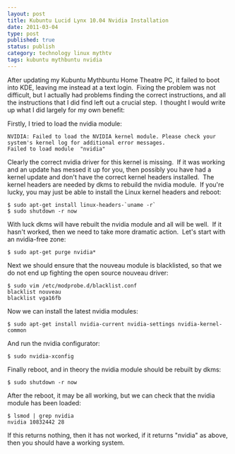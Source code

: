 ```yaml
--- 
layout: post 
title: Kubuntu Lucid Lynx 10.04 Nvidia Installation
date: 2011-03-04
type: post 
published: true 
status: publish
category: technology linux mythtv
tags: kubuntu mythbuntu nvidia
---
```


After updating my Kubuntu Mythbuntu Home Theatre PC, it
failed to boot into KDE, leaving me instead at a text login.  Fixing the
problem was not difficult, but I actually had problems finding the
correct instructions, and all the instructions that I did find left out
a crucial step.  I thought I would write up what I did largely for my
own benefit:

<!--more-->

Firstly, I tried to load the nvidia module:

    NVIDIA: Failed to load the NVIDIA kernel module. Please check your
    system's kernel log for additional error messages.
    Failed to load module  "nvidia"

Clearly the correct nvidia driver for this kernel is missing.  If it was
working and an update has messed it up for you, then possibly you have
had a kernel update and don't have the correct kernel headers installed.
 The kernel headers are needed by dkms to rebuild the nvidia module.  If
you're lucky, you may just be able to install the Linux kernel headers
and reboot:

    $ sudo apt-get install linux-headers-`uname -r`
    $ sudo shutdown -r now

With luck dkms will have rebuilt the nvidia module and all will be well.
 If it hasn't worked, then we need to take more dramatic action.  Let's
start with an nvidia-free zone:

    $ sudo apt-get purge nvidia*

Next we should ensure that the nouveau module is blacklisted, so that we
do not end up fighting the open source nouveau driver:

    $ sudo vim /etc/modprobe.d/blacklist.conf
    blacklist nouveau
    blacklist vga16fb

Now we can install the latest nvidia modules:

    $ sudo apt-get install nvidia-current nvidia-settings nvidia-kernel-common

And run the nvidia configurator:

    $ sudo nvidia-xconfig

Finally reboot, and in theory the nvidia module should be rebuilt by
dkms:

    $ sudo shutdown -r now

After the reboot, it may be all working, but we can check that the
nvidia module has been loaded:

    $ lsmod | grep nvidia
    nvidia 10832442 28

If this returns nothing, then it has not worked, if it returns "nvidia"
as above, then you should have a working system.

